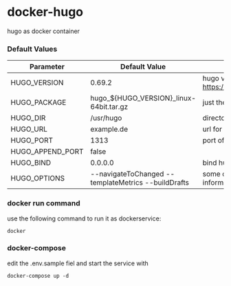 # docker-hugo
hugo as docker container

### Default Values
| Parameter        | Default Value                                       | Description
| -----------------|-----------------------------------------------------|------------------
| HUGO_VERSION     | 0.69.2                                              | hugo version (see https://github.com/gohugoio/hugo/releases)|
| HUGO_PACKAGE     | hugo_${HUGO_VERSION}_linux-64bit.tar.gz             | just the internal name for the tar.gz package |
| HUGO_DIR         | /usr/hugo                                           | directory, where the hugo site is stored |
| HUGO_URL         | example.de                                          | url for the hugo site |
| HUGO_PORT        | 1313                                                | port of the hugo server |
| HUGO_APPEND_PORT | false                                               | |
| HUGO_BIND        | 0.0.0.0                                             | bind hugo server to everything |
| HUGO_OPTIONS     | --navigateToChanged --templateMetrics --buildDrafts | some options, see hugo docu for more informations |

### docker run command
use the following command to run it as dockerservice:

    docker

### docker-compose
edit the .env.sample fiel and start the service with

    docker-compose up -d
